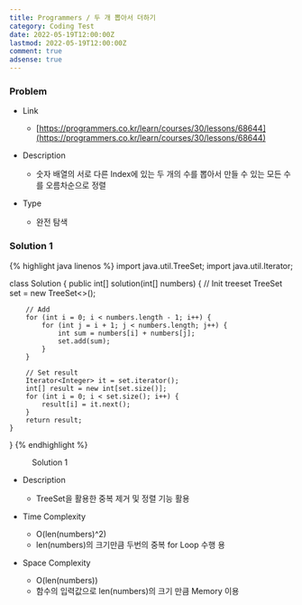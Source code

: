 ```yaml
---
title: Programmers / 두 개 뽑아서 더하기
category: Coding Test
date: 2022-05-19T12:00:00Z
lastmod: 2022-05-19T12:00:00Z
comment: true
adsense: true
---
```


### Problem

* Link
  * [https://programmers.co.kr/learn/courses/30/lessons/68644](https://programmers.co.kr/learn/courses/30/lessons/68644)

* Description
  * 숫자 배열의 서로 다른 Index에 있는 두 개의 수를 뽑아서 만들 수 있는 모든 수를 오름차순으로 정렬

* Type
  * 완전 탐색

### Solution 1

{% highlight java linenos %}
import java.util.TreeSet;
import java.util.Iterator;

class Solution {
    public int[] solution(int[] numbers) {
        // Init treeset
        TreeSet<Integer> set = new TreeSet<>();
        
        // Add
        for (int i = 0; i < numbers.length - 1; i++) {
            for (int j = i + 1; j < numbers.length; j++) {
                int sum = numbers[i] + numbers[j];
           		set.add(sum);
            }
        }
        
        // Set result
        Iterator<Integer> it = set.iterator();
        int[] result = new int[set.size()];
        for (int i = 0; i < set.size(); i++) {
            result[i] = it.next();
        }
        return result;
    }
}
{% endhighlight %}
<figure>
<figcaption class="caption">Solution 1</figcaption>
</figure>

* Description
  * TreeSet을 활용한 중복 제거 및 정렬 기능 활용

* Time Complexity
  * O(len(numbers)^2)
  * len(numbers)의 크기만큼 두번의 중복 for Loop 수행
용
* Space Complexity
  * O(len(numbers))
  * 함수의 입력값으로 len(numbers)의 크기 만큼 Memory 이용
